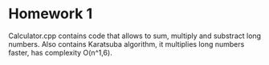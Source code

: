 # Homework 1
Calculator.cpp contains code that allows to sum, multiply and substract long numbers. Also contains Karatsuba algorithm, it multiplies long numbers faster, has complexity O(n^1,6).
